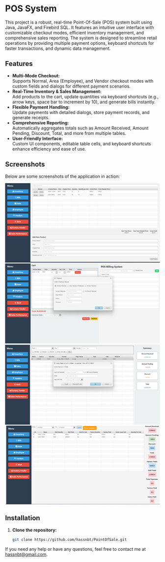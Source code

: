 # POS System

This project is a robust, real-time Point-Of-Sale (POS) system built using Java, JavaFX, and Firebird SQL. It features an intuitive user interface with customizable checkout modes, efficient inventory management, and comprehensive sales reporting. The system is designed to streamline retail operations by providing multiple payment options, keyboard shortcuts for faster transactions, and dynamic data management.

## Features

- **Multi-Mode Checkout:**  
  Supports Normal, Area (Employee), and Vendor checkout modes with custom fields and dialogs for different payment scenarios.
- **Real-Time Inventory & Sales Management:**  
  Add products to the cart, update quantities via keyboard shortcuts (e.g., arrow keys, space bar to increment by 10), and generate bills instantly.
- **Flexible Payment Handling:**  
  Update payments with detailed dialogs, store payment records, and generate receipts.
- **Comprehensive Reporting:**  
  Automatically aggregates totals such as Amount Received, Amount Pending, Discount, Total, and more from multiple tables.
- **User-Friendly Interface:**  
  Custom UI components, editable table cells, and keyboard shortcuts enhance efficiency and ease of use.

## Screenshots

Below are some screenshots of the application in action:

![POS Screenshot 1](images/pos1.png)
![POS Screenshot 2](images/pos2.png)
![POS Screenshot 3](images/pos3.png)
![POS Screenshot 4](images/pos4.png)

## Installation

1. **Clone the repository:**
   ```bash
   git clone https://github.com/hassnbt/PointOfSale.git

If you need any help or have any questions, feel free to contact me at hassnbt@gmail.com.

   

